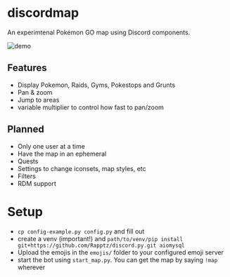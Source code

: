 # discordmap

An experimtenal Pokémon GO map using Discord components.

![demo](https://cdn.discordapp.com/attachments/523253670700122144/880930702051405905/vHkLFO0kUy.gif)

## Features
- Display Pokemon, Raids, Gyms, Pokestops and Grunts
- Pan & zoom
- Jump to areas
- variable multiplier to control how fast to pan/zoom

## Planned
- Only one user at a time 
- Have the map in an ephemeral
- Quests
- Settings to change iconsets, map styles, etc
- Filters
- RDM support

# Setup
- `cp config-example.py config.py` and fill out
- create a venv (important!) and `path/to/venv/pip install git+https://github.com/Rapptz/discord.py.git aiomysql`
- Upload the emojis in the `emojis/` folder to your configured emoji server
- start the bot using `start_map.py`. You can get the map by saying `!map` wherever
